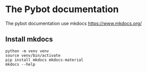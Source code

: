 # The Pybot documentation

The pybot documentation use mkdocs
https://www.mkdocs.org/

## Install mkdocs

```
python -m venv venv
source venv/bin/activate
pip install mkdocs mkdocs-material
mkdocs --help
```